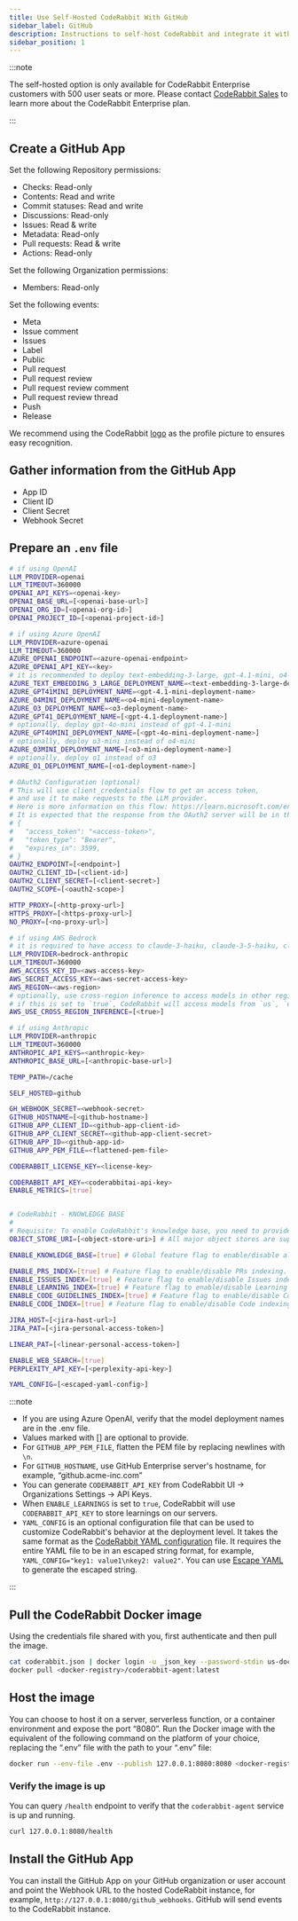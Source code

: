 ```yaml
---
title: Use Self-Hosted CodeRabbit With GitHub
sidebar_label: GitHub
description: Instructions to self-host CodeRabbit and integrate it with GitHub.
sidebar_position: 1
---
```


:::note

The self-hosted option is only available for CodeRabbit Enterprise customers with 500 user seats or more. Please contact [CodeRabbit Sales](mailto:sales@coderabbit.ai) to learn more about the CodeRabbit Enterprise plan.

:::

## Create a GitHub App

Set the following Repository permissions:

- Checks: Read-only
- Contents: Read and write
- Commit statuses: Read and write
- Discussions: Read-only
- Issues: Read & write
- Metadata: Read-only
- Pull requests: Read & write
- Actions: Read-only

Set the following Organization permissions:

- Members: Read-only

Set the following events:

- Meta
- Issue comment
- Issues
- Label
- Public
- Pull request
- Pull request review
- Pull request review comment
- Pull request review thread
- Push
- Release

We recommend using the CodeRabbit [logo](/img/integrations/logo.png) as the profile picture to ensures easy recognition.

## Gather information from the GitHub App

- App ID
- Client ID
- Client Secret
- Webhook Secret

## Prepare an `.env` file

```bash
# if using OpenAI
LLM_PROVIDER=openai
LLM_TIMEOUT=360000
OPENAI_API_KEYS=<openai-key>
OPENAI_BASE_URL=[<openai-base-url>]
OPENAI_ORG_ID=[<openai-org-id>]
OPENAI_PROJECT_ID=[<openai-project-id>]

# if using Azure OpenAI
LLM_PROVIDER=azure-openai
LLM_TIMEOUT=360000
AZURE_OPENAI_ENDPOINT=<azure-openai-endpoint>
AZURE_OPENAI_API_KEY=<key>
# it is recommended to deploy text-embedding-3-large, gpt-4.1-mini, o4-mini, o3, gpt-4.1 (optionally).
AZURE_TEXT_EMBEDDING_3_LARGE_DEPLOYMENT_NAME=<text-embedding-3-large-deployment-name>
AZURE_GPT41MINI_DEPLOYMENT_NAME=<gpt-4.1-mini-deployment-name>
AZURE_O4MINI_DEPLOYMENT_NAME=<o4-mini-deployment-name>
AZURE_O3_DEPLOYMENT_NAME=<o3-deployment-name>
AZURE_GPT41_DEPLOYMENT_NAME=[<gpt-4.1-deployment-name>]
# optionally, deploy gpt-4o-mini instead of gpt-4.1-mini
AZURE_GPT4OMINI_DEPLOYMENT_NAME=[<gpt-4o-mini-deployment-name>]
# optionally, deploy o3-mini instead of o4-mini
AZURE_O3MINI_DEPLOYMENT_NAME=[<o3-mini-deployment-name>]
# optionally, deploy o1 instead of o3
AZURE_O1_DEPLOYMENT_NAME=[<o1-deployment-name>]

# OAuth2 Configuration (optional)
# This will use client_credentials flow to get an access token,
# and use it to make requests to the LLM provider.
# Here is more information on this flow: https://learn.microsoft.com/en-us/entra/identity-platform/v2-oauth2-client-creds-grant-flow#first-case-access-token-request-with-a-shared-secret
# It is expected that the response from the OAuth2 server will be in the format
# {
#   "access_token": "<access-token>",
#   "token_type": "Bearer",
#   "expires_in": 3599,
# }
OAUTH2_ENDPOINT=[<endpoint>]
OAUTH2_CLIENT_ID=[<client-id>]
OAUTH2_CLIENT_SECRET=[<client-secret>]
OAUTH2_SCOPE=[<oauth2-scope>]

HTTP_PROXY=[<http-proxy-url>]
HTTPS_PROXY=[<https-proxy-url>]
NO_PROXY=[<no-proxy-url>]

# if using AWS Bedrock
# it is required to have access to claude-3-haiku, claude-3-5-haiku, claude-sonnet-4, claude-opus-4.
LLM_PROVIDER=bedrock-anthropic
LLM_TIMEOUT=360000
AWS_ACCESS_KEY_ID=<aws-access-key>
AWS_SECRET_ACCESS_KEY=<aws-secret-access-key>
AWS_REGION=<aws-region>
# optionally, use cross-region inference to access models in other regions
# if this is set to `true`, CodeRabbit will access models from `us`, `eu`, or `ap` regions based on the AWS_REGION value.
AWS_USE_CROSS_REGION_INFERENCE=[<true>]

# if using Anthropic
LLM_PROVIDER=anthropic
LLM_TIMEOUT=360000
ANTHROPIC_API_KEYS=<anthropic-key>
ANTHROPIC_BASE_URL=[<anthropic-base-url>]

TEMP_PATH=/cache

SELF_HOSTED=github

GH_WEBHOOK_SECRET=<webhook-secret>
GITHUB_HOSTNAME=[<github-hostname>]
GITHUB_APP_CLIENT_ID=<github-app-client-id>
GITHUB_APP_CLIENT_SECRET=<github-app-client-secret>
GITHUB_APP_ID=<github-app-id>
GITHUB_APP_PEM_FILE=<flattened-pem-file>

CODERABBIT_LICENSE_KEY=<license-key>

CODERABBIT_API_KEY=<coderabbitai-api-key>
ENABLE_METRICS=[true]


# CodeRabbit - KNOWLEDGE BASE
#
# Requisite: To enable CodeRabbit's knowledge base, you need to provide an object store URI.
OBJECT_STORE_URI=[<object-store-uri>] # All major object stores are supported e.g., s3://bucket/path/to/database, gs://bucket/path/to/database, etc.

ENABLE_KNOWLEDGE_BASE=[true] # Global feature flag to enable/disable all knowledge base features.

ENABLE_PRS_INDEX=[true] # Feature flag to enable/disable PRs indexing.
ENABLE_ISSUES_INDEX=[true] # Feature flag to enable/disable Issues indexing.
ENABLE_LEARNING_INDEX=[true] # Feature flag to enable/disable Learning indexing.
ENABLE_CODE_GUIDELINES_INDEX=[true] # Feature flag to enable/disable Code Guidelines indexing.
ENABLE_CODE_INDEX=[true] # Feature flag to enable/disable Code indexing.

JIRA_HOST=[<jira-host-url>]
JIRA_PAT=[<jira-personal-access-token>]

LINEAR_PAT=[<linear-personal-access-token>]

ENABLE_WEB_SEARCH=[true]
PERPLEXITY_API_KEY=[<perplexity-api-key>]

YAML_CONFIG=[<escaped-yaml-config>]
```

:::note

- If you are using Azure OpenAI, verify that the model deployment names are in the .env file.
- Values marked with [] are optional to provide.
- For `GITHUB_APP_PEM_FILE`, flatten the PEM file by replacing newlines with `\n`.
- For `GITHUB_HOSTNAME`, use GitHub Enterprise server's hostname, for example, “github.acme-inc.com”
- You can generate `CODERABBIT_API_KEY` from CodeRabbit UI -> Organizations Settings -> API Keys.
- When `ENABLE_LEARNINGS` is set to `true`, CodeRabbit will use `CODERABBIT_API_KEY` to store learnings on our servers.
- `YAML_CONFIG` is an optional configuration file that can be used to customize CodeRabbit's behavior at the deployment level. It takes the same format as the [CodeRabbit YAML configuration](/docs/getting-started/configure-coderabbit.md) file. It requires the entire YAML file to be in an escaped string format, for example, `YAML_CONFIG="key1: value1\nkey2: value2"`. You can use [Escape YAML](https://escapeyaml.dev/) to generate the escaped string.

:::

## Pull the CodeRabbit Docker image

Using the credentials file shared with you, first authenticate and then pull the image.

```bash
cat coderabbit.json | docker login -u _json_key --password-stdin us-docker.pkg.dev
docker pull <docker-registry>/coderabbit-agent:latest
```

## Host the image

You can choose to host it on a server, serverless function, or a container environment and expose the port “8080”. Run the Docker image with the equivalent of the following command on the platform of your choice, replacing the “.env” file with the path to your “.env” file:

```bash
docker run --env-file .env --publish 127.0.0.1:8080:8080 <docker-registry>/coderabbit-agent:latest
```

### Verify the image is up

You can query `/health` endpoint to verify that the `coderabbit-agent` service is up and running.

```bash
curl 127.0.0.1:8080/health
```

## Install the GitHub App

You can install the GitHub App on your GitHub organization or user account and point the Webhook URL to the hosted CodeRabbit instance, for example, `http://127.0.0.1:8080/github_webhooks`. GitHub will send events to the CodeRabbit instance.
